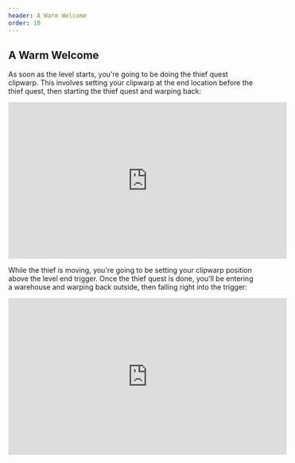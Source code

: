 ```yaml
---
header: A Warm Welcome
order: 10
---
```


## A Warm Welcome

As soon as the level starts, you're going to be doing the thief quest clipwarp. This involves setting your clipwarp at the end location before the thief quest, then starting the thief quest and warping back:

<iframe width="560" height="315" src="https://www.youtube.com/embed/JjXM-IZkjWA" frameborder="0" allow="accelerometer; autoplay; clipboard-write; encrypted-media; gyroscope; picture-in-picture" allowfullscreen></iframe>

While the thief is moving, you're going to be setting your clipwarp position above the level end trigger. Once the thief quest is done, you'll be entering a warehouse and warping back outside, then falling right into the trigger:

<iframe width="560" height="315" src="https://www.youtube.com/embed/Q6GFP8LkMiU" frameborder="0" allow="accelerometer; autoplay; clipboard-write; encrypted-media; gyroscope; picture-in-picture" allowfullscreen></iframe>
